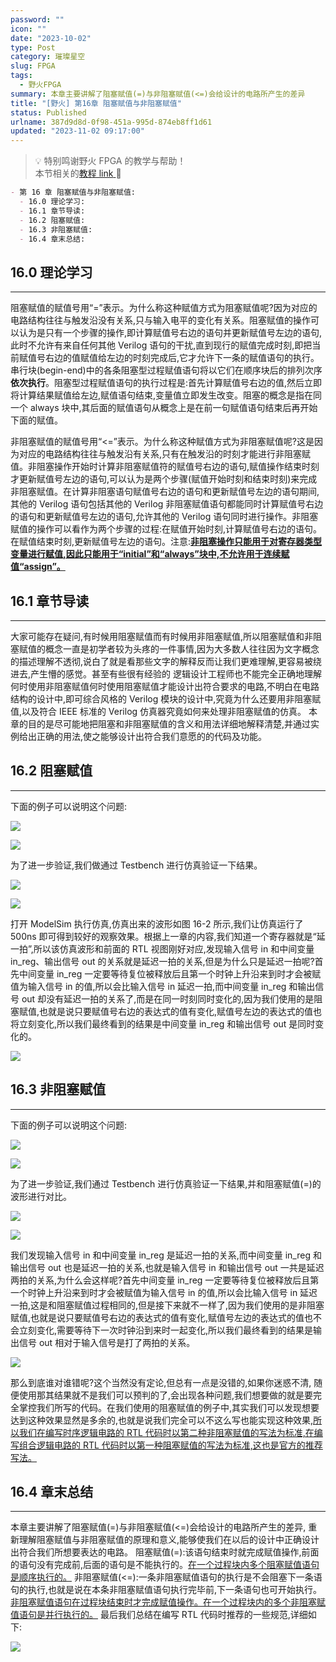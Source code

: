 ```yaml
---
password: ""
icon: ""
date: "2023-10-02"
type: Post
category: 璀璨星空
slug: FPGA
tags:
  - 野火FPGA
summary: 本章主要讲解了阻塞赋值(=)与非阻塞赋值(<=)会给设计的电路所产生的差异
title: "[野火] 第16章 阻塞赋值与非阻塞赋值"
status: Published
urlname: 387d9d8d-0f98-451a-995d-874eb8ff1d61
updated: "2023-11-02 09:17:00"
---
```


> 💡 特别鸣谢野火 FPGA 的教学与帮助！  
> 本节相关的[教程 link](https://www.bilibili.com/video/BV17z411i7er?p=14&vd_source=237e295a40d7aaea043ead8c0d2c78ab)[ ](https://www.bilibili.com/video/BV17z411i7er?p=9&vd_source=237e295a40d7aaea043ead8c0d2c78ab)📌

```markdown
- 第 16 章 阻塞赋值与非阻塞赋值:
  - 16.0 理论学习:
  - 16.1 章节导读:
  - 16.2 阻塞赋值:
  - 16.3 非阻塞赋值:
  - 16.4 章末总结:
```

## 16.0 理论学习

---

阻塞赋值的赋值号用“=”表示。为什么称这种赋值方式为阻塞赋值呢?因为对应的电路结构往往与触发沿没有关系,只与输入电平的变化有关系。阻塞赋值的操作可以认为是只有一个步骤的操作,即计算赋值号右边的语句并更新赋值号左边的语句,此时不允许有来自任何其他 Verilog 语句的干扰,直到现行的赋值完成时刻,即把当前赋值号右边的值赋值给左边的时刻完成后,它才允许下一条的赋值语句的执行。串行块(begin-end)中的各条阻塞型过程赋值语句将以它们在顺序块后的排列次序**依次执行**。阻塞型过程赋值语句的执行过程是:首先计算赋值号右边的值,然后立即将计算结果赋值给左边,赋值语句结束,变量值立即发生改变。阻塞的概念是指在同一个 always 块中,其后面的赋值语句从概念上是在前一句赋值语句结束后再开始下面的赋值。

非阻塞赋值的赋值号用“<=”表示。为什么称这种赋值方式为非阻塞赋值呢?这是因为对应的电路结构往往与触发沿有关系,只有在触发沿的时刻才能进行非阻塞赋值。非阻塞操作开始时计算非阻塞赋值符的赋值号右边的语句,赋值操作结束时刻才更新赋值号左边的语句,可以认为是两个步骤(赋值开始时刻和结束时刻)来完成非阻塞赋值。在计算非阻塞语句赋值号右边的语句和更新赋值号左边的语句期间,其他的 Verilog 语句包括其他的 Verilog 非阻塞赋值语句都能同时计算赋值号右边的语句和更新赋值号左边的语句,允许其他的 Verilog 语句同时进行操作。非阻塞赋值的操作可以看作为两个步骤的过程:在赋值开始时刻,计算赋值号右边的语句。在赋值结束时刻,更新赋值号左边的语句。注意:<u>**非阻塞操作只能用于对寄存器类型变量进行赋值,因此只能用于“initial”和“always”块中,不允许用于连续赋值“assign”。**</u>

## 16.1 章节导读

---

大家可能存在疑问,有时候用阻塞赋值而有时候用非阻塞赋值,所以阻塞赋值和非阻塞赋值的概念一直是初学者较为头疼的一件事情,因为大多数人往往因为文字概念的描述理解不透彻,说白了就是看那些文字的解释反而让我们更难理解,更容易被绕进去,产生懵的感觉。甚至有些很有经验的 逻辑设计工程师也不能完全正确地理解何时使用非阻塞赋值何时使用阻塞赋值才能设计出符合要求的电路,不明白在电路结构的设计中,即可综合风格的 Verilog 模块的设计中,究竟为什么还要用非阻塞赋值,以及符合 IEEE 标准的 Verilog 仿真器究竟如何来处理非阻塞赋值的仿真。
本章的目的是尽可能地把阻塞和非阻塞赋值的含义和用法详细地解释清楚,并通过实例给出正确的用法,使之能够设计出符合我们意愿的的代码及功能。

## 16.2 阻塞赋值

---

下面的例子可以说明这个问题:

![](https://bu.dusays.com/2023/10/02/651a0e2d736f1.png)

![](https://bu.dusays.com/2023/10/02/651a0e2e5cf35.png)

为了进一步验证,我们做通过 Testbench 进行仿真验证一下结果。

![](https://bu.dusays.com/2023/10/02/651a0e2f3f595.png)

![](https://bu.dusays.com/2023/10/02/651a0e30527f8.png)

打开 ModelSim 执行仿真,仿真出来的波形如图 16-2 所示,我们让仿真运行了 500ns 即可得到较好的观察效果。根据上一章的内容,我们知道一个寄存器就是“延一拍”,所以该仿真波形和前面的 RTL 视图刚好对应,发现输入信号 in 和中间变量 in_reg、输出信号 out 的关系就是延迟一拍的关系,但是为什么只是延迟一拍呢?首先中间变量 in_reg 一定要等待复位被释放后且第一个时钟上升沿来到时才会被赋值为输入信号 in 的值,所以会比输入信号 in 延迟一拍,而中间变量 in_reg 和输出信号 out 却没有延迟一拍的关系了,而是在同一时刻同时变化的,因为我们使用的是阻塞赋值,也就是说只要赋值号右边的表达式的值有变化,赋值号左边的表达式的值也将立刻变化,所以我们最终看到的结果是中间变量 in_reg 和输出信号 out 是同时变化的。

![](https://bu.dusays.com/2023/10/02/651a0e314157d.png)

## 16.3 非阻塞赋值

---

下面的例子可以说明这个问题:

![](https://bu.dusays.com/2023/10/02/651a0e3227055.png)

![](https://bu.dusays.com/2023/10/02/651a0e330cd76.png)

为了进一步验证,我们通过 Testbench 进行仿真验证一下结果,并和阻塞赋值(=)的波形进行对比。

![](https://bu.dusays.com/2023/10/02/651a0e33f066a.png)

![](https://bu.dusays.com/2023/10/02/651a0e34cfbe3.png)

我们发现输入信号 in 和中间变量 in_reg 是延迟一拍的关系,而中间变量 in_reg 和输出信号 out 也是延迟一拍的关系,也就是输入信号 in 和输出信号 out 一共是延迟两拍的关系,为什么会这样呢?首先中间变量 in_reg 一定要等待复位被释放后且第一个时钟上升沿来到时才会被赋值为输入信号 in 的值,所以会比输入信号 in 延迟一拍,这是和阻塞赋值过程相同的,但是接下来就不一样了,因为我们使用的是非阻塞赋值,也就是说只要赋值号右边的表达式的值有变化,赋值号左边的表达式的值也不会立刻变化,需要等待下一次时钟沿到来时一起变化,所以我们最终看到的结果是输出信号 out 相对于输入信号是打了两拍的关系。

![](https://bu.dusays.com/2023/10/02/651a0e35c0bd8.png)

那么到底谁对谁错呢?这个当然没有定论,但总有一点是没错的,如果你迷惑不清, 随便使用那其结果就不是我们可以预判的了,会出现各种问题,我们想要做的就是要完全掌控我们所写的代码。在我们使用的阻塞赋值的例子中,其实我们可以发现想要达到这种效果显然是多余的,也就是说我们完全可以不这么写也能实现这种效果,<u>所以我们在编写时序逻辑电路的 RTL 代码时以第二种非阻塞赋值的写法为标准,在编写组合逻辑电路的 RTL 代码时以第一种阻塞赋值的写法为标准,这也是官方的推荐写法。</u>

## 16.4 章末总结

---

本章主要讲解了阻塞赋值(=)与非阻塞赋值(<=)会给设计的电路所产生的差异, 重新理解阻塞赋值与非阻塞赋值的原理和意义,能够使我们在以后的设计中正确设计出符合我们所想要表达的电路。
阻塞赋值(=):该语句结束时就完成赋值操作,前面的语句没有完成前,后面的语句是不能执行的。<u>在一个过程块内多个阻塞赋值语句是顺序执行的。</u>
非阻塞赋值(<=):一条非阻塞赋值语句的执行是不会阻塞下一条语句的执行,也就是说在本条非阻塞赋值语句执行完毕前,下一条语句也可开始执行。<u>非阻塞赋值语句在过程块结束时才完成赋值操作。在一个过程块内的多个非阻塞赋值语句是并行执行的。</u>
最后我们总结在编写 RTL 代码时推荐的一些规范,详细如下:

![](https://bu.dusays.com/2023/10/02/651a0e36da8c2.png)
